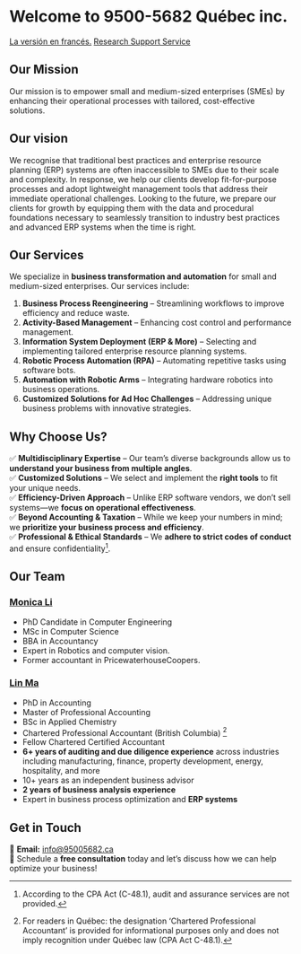 # Welcome to 9500-5682 Québec inc.
[La versión en francés.](/indexfr) [Research Support Service](/researchservice)

## Our Mission 
Our mission is to empower small and medium-sized enterprises (SMEs) by enhancing their operational processes with tailored, cost-effective solutions. 

## Our vision
We recognise that traditional best practices and enterprise resource planning (ERP) systems are often inaccessible to SMEs due to their scale and complexity. In response, we help our clients develop fit-for-purpose processes and adopt lightweight management tools that address their immediate operational challenges. Looking to the future, we prepare our clients for growth by equipping them with the data and procedural foundations necessary to seamlessly transition to industry best practices and advanced ERP systems when the time is right.

## **Our Services**  
We specialize in **business transformation and automation** for small and medium-sized enterprises. Our services include:  

1. **Business Process Reengineering** – Streamlining workflows to improve efficiency and reduce waste.  
2. **Activity-Based Management** – Enhancing cost control and performance management.  
3. **Information System Deployment (ERP & More)** – Selecting and implementing tailored enterprise resource planning systems.  
4. **Robotic Process Automation (RPA)** – Automating repetitive tasks using software bots.  
5. **Automation with Robotic Arms** – Integrating hardware robotics into business operations.  
6. **Customized Solutions for Ad Hoc Challenges** – Addressing unique business problems with innovative strategies.  

## **Why Choose Us?**  
✅ **Multidisciplinary Expertise** – Our team’s diverse backgrounds allow us to **understand your business from multiple angles**.  
✅ **Customized Solutions** – We select and implement the **right tools** to fit your unique needs.  
✅ **Efficiency-Driven Approach** – Unlike ERP software vendors, we don’t sell systems—we **focus on operational effectiveness**.  
✅ **Beyond Accounting & Taxation** – While we keep your numbers in mind; we **prioritize your business process and efficiency**.  
✅ **Professional & Ethical Standards** – We **adhere to strict codes of conduct** and ensure confidentiality[^1]. 


## **Our Team**  

### [**Monica Li**](/Monica)  
- PhD Candidate in Computer Engineering  
- MSc in Computer Science  
- BBA in Accountancy  
- Expert in Robotics and computer vision.
- Former accountant in PricewaterhouseCoopers. 

### [**Lin Ma**](/LinAcc)
- PhD in Accounting
- Master of Professional Accounting  
- BSc in Applied Chemistry
- Chartered Professional Accountant (British Columbia) [^2]
- Fellow Chartered Certified Accountant
- **6+ years of auditing and due diligence experience** across industries including manufacturing, finance, property development, energy, hospitality, and more  
- 10+ years as an independent business advisor
- **2 years of business analysis experience**  
- Expert in business process optimization and **ERP systems**

## **Get in Touch**  
📩 **Email:** [info@95005682.ca](mailto:info@95005682.ca)  
📅 Schedule a **free consultation** today and let’s discuss how we can help optimize your business!  

[^1]: According to the CPA Act (C-48.1), audit and assurance services are not provided. 
[^2]: For readers in Québec: the designation ‘Chartered Professional Accountant’ is provided for informational purposes only and does not imply recognition under Québec law (CPA Act C-48.1).
